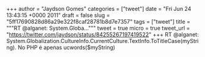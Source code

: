 
+++
author = "Jaydson Gomes"
categories = ["tweet"]
date = "Fri Jun 24 13:43:15 +0000 2011"
draft = false
slug = "5ff17690828d86a29e322f8caf28781b8d7e7357"
tags = ["tweet"]
title = """RT @alganet: System.Globa..."""
tweet = true
micro = true
tweet_url = "https://twitter.com/jaydson/status/84255267197419522"
+++
RT @alganet: System.Globalization.CultureInfo.CurrentCulture.TextInfo.ToTitleCase(myString). No PHP é apenas ucwords($myString)
